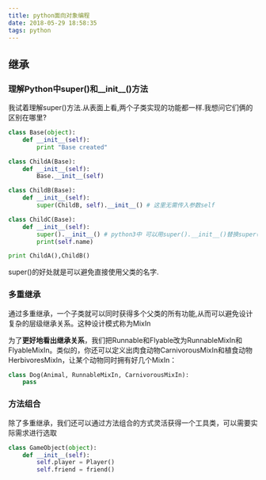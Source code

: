 ```yaml
---
title: python面向对象编程
date: 2018-05-29 18:58:35
tags: python
---
```


## 继承

### 理解Python中super()和__init__()方法

我试着理解super()方法.从表面上看,两个子类实现的功能都一样.我想问它们俩的区别在哪里?

```python
class Base(object):
    def __init__(self):
        print "Base created"

class ChildA(Base):
    def __init__(self):
        Base.__init__(self)

class ChildB(Base):
    def __init__(self):
        super(ChildB, self).__init__() # 这里无需传入参数self

class ChildC(Base):
    def __init__(self):
        super().__init__() # python3中 可以用super().__init__()替换super(ChildB, self).__init__()
        print(self.name)

print ChildA(),ChildB()
```

super()的好处就是可以避免直接使用父类的名字.

### 多重继承

通过多重继承，一个子类就可以同时获得多个父类的所有功能,从而可以避免设计复杂的层级继承关系。这种设计模式称为MixIn

为了**更好地看出继承关系**，我们把Runnable和Flyable改为RunnableMixIn和FlyableMixIn。类似的，你还可以定义出肉食动物CarnivorousMixIn和植食动物HerbivoresMixIn，让某个动物同时拥有好几个MixIn：

```python
class Dog(Animal, RunnableMixIn, CarnivorousMixIn):
    pass
```

### 方法组合

除了多重继承，我们还可以通过方法组合的方式灵活获得一个工具类，可以需要实际需求进行选取

```python
class GameObject(object):
    def __init__(self):
        self.player = Player()
        self.friend = friend()
```